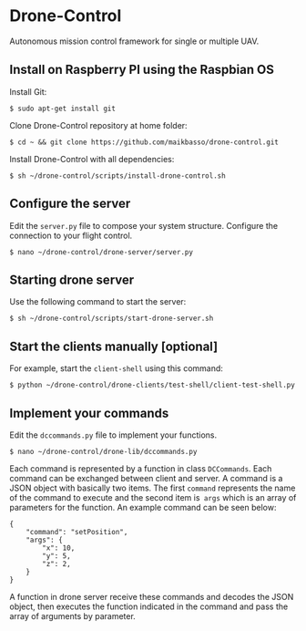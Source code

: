 # Drone-Control
Autonomous mission control framework for single or multiple UAV.

## Install on Raspberry PI using the Raspbian OS
Install Git:
```
$ sudo apt-get install git
```
Clone Drone-Control repository at home folder:
```
$ cd ~ && git clone https://github.com/maikbasso/drone-control.git
```
Install Drone-Control with all dependencies:
```
$ sh ~/drone-control/scripts/install-drone-control.sh
```

## Configure the server
Edit the `server.py` file to compose your system structure. Configure the connection to your flight control.
```
$ nano ~/drone-control/drone-server/server.py
```

## Starting drone server
Use the following command to start the server:
```
$ sh ~/drone-control/scripts/start-drone-server.sh
```

## Start the clients manually [optional]
For example, start the `client-shell` using this command:
```
$ python ~/drone-control/drone-clients/test-shell/client-test-shell.py
```

## Implement your commands
Edit the `dccommands.py` file to implement your functions.
```
$ nano ~/drone-control/drone-lib/dccommands.py
```
Each command is represented by a function in class `DCCommands`. Each command can be exchanged between client and server. A command is a JSON object with basically two items. The first `command` represents the name of the command to execute and the second item is` args` which is an array of parameters for the function.
An example command can be seen below:
```
{
    "command": "setPosition",
    "args": {
        "x": 10,
        "y": 5,
        "z": 2,
    }
}
```
A function in drone server receive these commands and decodes the JSON object, then executes the function indicated in the command and pass the array of arguments by parameter.